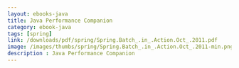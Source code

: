 ```yaml
---
layout: ebooks-java
title: Java Performance Companion 
category: ebook-java
tags: [spring]
link: /downloads/pdf/spring/Spring.Batch_.in_.Action.Oct_.2011.pdf 
image: /images/thumbs/spring/Spring.Batch_.in_.Action.Oct_.2011-min.png
description : Java Performance Companion 
---
```












